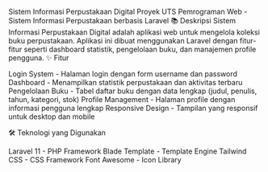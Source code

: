 Sistem Informasi Perpustakaan Digital
Proyek UTS Pemrograman Web - Sistem Informasi Perpustakaan berbasis Laravel
📚 Deskripsi
Sistem Informasi Perpustakaan Digital adalah aplikasi web untuk mengelola koleksi buku perpustakaan. Aplikasi ini dibuat menggunakan Laravel dengan fitur-fitur seperti dashboard statistik, pengelolaan buku, dan manajemen profile pengguna.
✨ Fitur

Login System - Halaman login dengan form username dan password
Dashboard - Menampilkan statistik perpustakaan dan aktivitas terbaru
Pengelolaan Buku - Tabel daftar buku dengan data lengkap (judul, penulis, tahun, kategori, stok)
Profile Management - Halaman profile dengan informasi pengguna lengkap
Responsive Design - Tampilan yang responsif untuk desktop dan mobile

🛠️ Teknologi yang Digunakan

Laravel 11 - PHP Framework
Blade Template - Template Engine
Tailwind CSS - CSS Framework
Font Awesome - Icon Library
